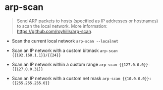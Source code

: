 # arp-scan
> Send ARP packets to hosts (specified as IP addresses or hostnames) to scan the local network.
> More information: <https://github.com/royhills/arp-scan>.

- Scan the current local network
`arp-scan --localnet`

- Scan an IP network with a custom bitmask
`arp-scan {{192.168.1.1}}/{{24}}`

- Scan an IP network within a custom range
`arp-scan {{127.0.0.0}}-{{127.0.0.31}}`

- Scan an IP network with a custom net mask
`arp-scan {{10.0.0.0}}:{{255.255.255.0}}`
